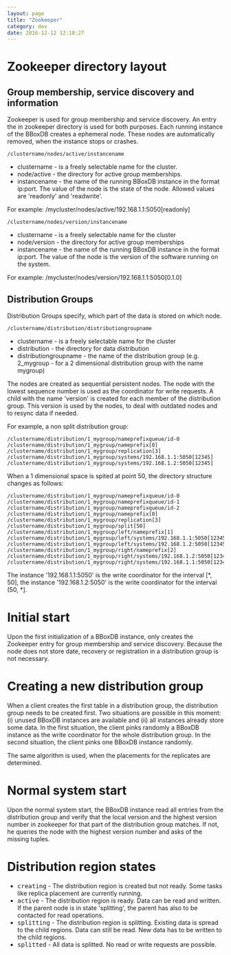 ```yaml
---
layout: page
title: "Zookeeper"
category: dev
date: 2016-12-12 12:18:27
---
```


# Zookeeper directory layout

## Group membership, service discovery and information
Zookeeper is used for group membership and service discovery. An entry the in zookeeper directory is used for both purposes. Each running instance of the BBoxDB creates a ephemeral node. These nodes are automatically removed, when the instance stops or crashes.

	/clustername/nodes/active/instancename

* clustername - is a freely selectable name for the cluster.
* node/active - the directory for active group memberships.
* instancename - the name of the running BBoxDB instance in the format ip:port. The value of the node is the state of the node. Allowed values are 'readonly' and 'readwrite'.

For example: /mycluster/nodes/active/192.168.1.1:5050[readonly]

	/clustername/nodes/version/instancename
	
* clustername - is a freely selectable name for the cluster
* node/version - the directory for active group memberships
* instancename - the name of the running BBoxDB instance in the format ip:port. The value of the node is the version of the software running on the system.

For example: /mycluster/nodes/version/192.168.1.1:5050[0.1.0]

## Distribution Groups
Distribution Groups specify, which part of the data is stored on which node. 

	/clustername/distribution/distributiongroupname

* clustername - is a freely selectable name for the cluster
* distribution - the directory for data distribution
* distributiongroupname - the name of the distribution group (e.g. 2_mygroup - for a 2 dimensional distribution group with the name mygroup) 

The nodes are created as sequential persistent nodes. The node with the lowest sequence number is used as the coordinator for write requests. A child with the name 'version' is created for each member of the distribution group. This version is used by the nodes, to deal with outdated nodes and to resync data if needed.

For example, a non split distribution group:

    /clustername/distribution/1_mygroup/nameprefixqueue/id-0
    /clustername/distribution/1_mygroup/nameprefix[0]
    /clustername/distribution/1_mygroup/replication[3]
	/clustername/distribution/1_mygroup/systems/192.168.1.1:5050[12345]
	/clustername/distribution/1_mygroup/systems/192.168.1.2:5050[12345]

When a 1 dimensional space is spited at point 50, the directory structure changes as follows:

    /clustername/distribution/1_mygroup/nameprefixqueue/id-0
    /clustername/distribution/1_mygroup/nameprefixqueue/id-1
    /clustername/distribution/1_mygroup/nameprefixqueue/id-2
    /clustername/distribution/1_mygroup/nameprefix[0]
    /clustername/distribution/1_mygroup/replication[3]
	/clustername/distribution/1_mygroup/split[50]
	/clustername/distribution/1_mygroup/left/nameprefix[1]
	/clustername/distribution/1_mygroup/left/systems/192.168.1.1:5050[12345]
	/clustername/distribution/1_mygroup/left/systems/192.168.1.2:5050[12345]
	/clustername/distribution/1_mygroup/right/nameprefix[2]
	/clustername/distribution/1_mygroup/right/systems/192.168.1.2:5050[12347]
	/clustername/distribution/1_mygroup/right/systems/192.168.1.1:5050[12347]
	
The instance '192.168.1.1:5050' is the write coordinator for the interval [\*, 50], the instance '192.168.1.2:5050' is the write coordinator for the interval (50, \*].

# Initial start
Upon the first initialization of a BBoxDB instance, only creates the Zookeeper entry for group membership and service discovery. Because the node does not store date, recovery or registration in a distribution group is not necessary.

# Creating a new distribution group
When a client creates the first table in a distribution group, the distribution group needs to be created first. Two situations are possible in this moment: (i) unused BBoxDB instances are available and (ii) all instances already store some data. In the first situation, the client pinks randomly a BBoxDB instance as the write coordinator for the whole distribution group. In the second situation, the client pinks one BBoxDB instance randomly. 

The same algorithm is used, when the placements for the replicates are determined. 

# Normal system start
Upon the normal system start, the BBoxDB instance read all entries from the distribution group and verify that the local version and the highest version number in zookeeper for that part of the distribution group matches. If not, he queries the node with the highest version number and asks of the missing tuples.

# Distribution region states
* <tt>creating</tt> - The distribution region is created but not ready. Some tasks like replica placement are currently running.
* <tt>active</tt> - The distribution region is ready. Data can be read and written. If the parent node is in state 'splitting', the parent has also to be contacted for read operations.
* <tt>splitting</tt> - The distribution region is splitting. Existing data is spread to the child regions. Data can still be read. New data has to be written to the child regions. 
* <tt>splitted</tt> - All data is splitted. No read or write requests are possible.

